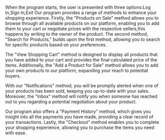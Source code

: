 When the program starts, the user is presented with three options:Log In,Sign In,Exit 
Our program provides a range of methods to enhance your shopping experience. Firstly, the "Products on Sale" method allows you to browse through all available products on our platform, enabling you to add them to your cart or negotiate prices with the respective sellers,this happens by writing to the owner of the product. The second method, "Search for Products," builds upon the first method, allowing you to search for specific products based on your preferences.

The "View Shopping Cart" method is designed to display all products that you have added to your cart and provides the final calculated price of the items. Additionally, the "Add a Product for Sale" method allows you to add your own products to our platform, expanding your reach to potential buyers.

With our "Notifications" method, you will be promptly alerted when one of your products has been sold, keeping you up-to-date with your sales. Moreover, the "Inbox" method will notify you when someone has reached out to you regarding a potential negotiation about your product.

Our program also offers a "Payment History" method, which gives you insight into all the payments you have made, providing a clear record of your transactions. Lastly, the "Checkout" method enables you to complete your shopping experience, allowing you to purchase the items you need with ease.